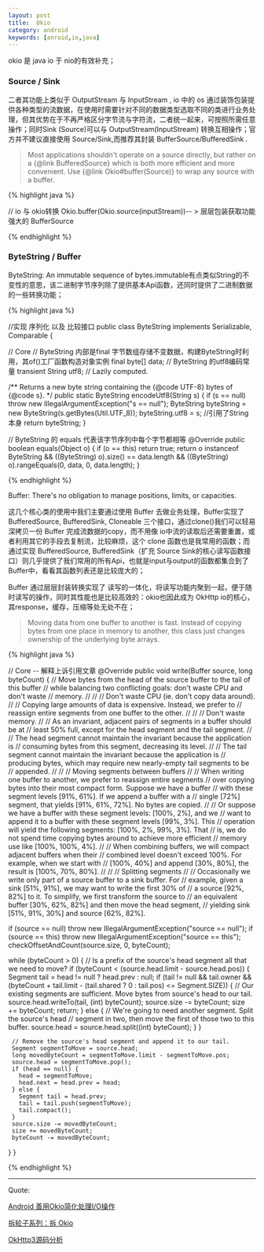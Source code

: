 ```yaml
---
layout: post
title:  Okio
category: android
keywords: [anroid,io,java]
---
```


okio 是 java io 于 nio的有效补充；

### Source / Sink

二者其功能上类似于 OutputStream 与 InputStream , io 中的 os 通过装饰包装提供各种类型的流数据，在使用时需要针对不同的数据类型选取不同的类进行业务处理，但其优势在于不再严格区分字节流与字符流，二者统一起来，可按照所需任意操作；同时Sink (Source)可以与 OutputStream(InputStream) 转换互相操作；官方并不建议直接使用 Source/Sink,而推荐其封装 BufferSource/BufferedSink .

>  Most applications shouldn't operate on a source directly, but rather on a {@link BufferedSource} which is both more efficient and more convenient. Use {@link Okio#buffer(Source)} to wrap any source with a buffer.


{% highlight java %}

// io  与  okio转换
Okio.buffer(Okio.source(inputStream))-- > 层层包装获取功能强大的 BufferSource


{% endhighlight %}

### ByteString / Buffer

ByteString: An immutable sequence of bytes.immutable有点类似String的不变性的意思，该二进制字节序列除了提供基本Api函数，还同时提供了二进制数据的一些转换功能；

{% highlight java %}

//实现 序列化 以及 比较接口
public class ByteString implements Serializable, Comparable<ByteString> {


// Core
// ByteString 内部是final 字节数组存储不变数据，构建ByteString时利用，其of()工厂函数构造对象实例
final byte[] data;
// ByteString 的utf8编码常量
transient String utf8; // Lazily computed.

/** Returns a new byte string containing the {@code UTF-8} bytes of {@code s}. */
public static ByteString encodeUtf8(String s) {
  if (s == null) throw new IllegalArgumentException("s == null");
  ByteString byteString = new ByteString(s.getBytes(Util.UTF_8));
  byteString.utf8 = s; //引用了String 本身
  return byteString;
}

// ByteString 的 equals 代表该字节序列中每个字节都相等
@Override public boolean equals(Object o) {
  if (o == this) return true;
  return o instanceof ByteString
      && ((ByteString) o).size() == data.length
      && ((ByteString) o).rangeEquals(0, data, 0, data.length);
}

{% endhighlight %}

Buffer: There's no obligation to manage positions, limits, or capacities.


这几个核心类的使用中我们主要通过使用 Buffer 去做业务处理，Buffer实现了 BufferedSource, BufferedSink, Cloneable 三个接口，通过clone()我们可以轻易深拷贝一份 Buffer 完成流数据的copy，而不用像 io中流的读取后还需要重置，或者利用其它的手段去复制流，比较麻烦，这个 clone 函数也是我常用的函数；而通过实现 BufferedSource, BufferedSink（扩充 Source Sink的核心读写函数接口）则几乎提供了我们常用的所有Api，也就是input与output的函数都集合到了Buffer中，看看其函数列表还是比较庞大的；

Buffer 通过层层封装转换实现了 读写的一体化，将读写功能内聚到一起，便于随时读写的操作，同时其性能也是比较高效的：okio也因此成为 OkHttp io的核心，其response，缓存，压缩等处无处不在；

> Moving data from one buffer to another is fast. Instead of copying bytes from one place in memory to another, this class just changes ownership of the underlying byte arrays.

{% highlight java %}

// Core  -- 解释上诉引用文章
@Override public void write(Buffer source, long byteCount) {
   // Move bytes from the head of the source buffer to the tail of this buffer
   // while balancing two conflicting goals: don't waste CPU and don't waste
   // memory.
   //
   //
   // Don't waste CPU (ie. don't copy data around).
   //
   // Copying large amounts of data is expensive. Instead, we prefer to
   // reassign entire segments from one buffer to the other.
   //
   //
   // Don't waste memory.
   //
   // As an invariant, adjacent pairs of segments in a buffer should be at
   // least 50% full, except for the head segment and the tail segment.
   //
   // The head segment cannot maintain the invariant because the application is
   // consuming bytes from this segment, decreasing its level.
   //
   // The tail segment cannot maintain the invariant because the application is
   // producing bytes, which may require new nearly-empty tail segments to be
   // appended.
   //
   //
   // Moving segments between buffers
   //
   // When writing one buffer to another, we prefer to reassign entire segments
   // over copying bytes into their most compact form. Suppose we have a buffer
   // with these segment levels [91%, 61%]. If we append a buffer with a
   // single [72%] segment, that yields [91%, 61%, 72%]. No bytes are copied.
   //
   // Or suppose we have a buffer with these segment levels: [100%, 2%], and we
   // want to append it to a buffer with these segment levels [99%, 3%]. This
   // operation will yield the following segments: [100%, 2%, 99%, 3%]. That
   // is, we do not spend time copying bytes around to achieve more efficient
   // memory use like [100%, 100%, 4%].
   //
   // When combining buffers, we will compact adjacent buffers when their
   // combined level doesn't exceed 100%. For example, when we start with
   // [100%, 40%] and append [30%, 80%], the result is [100%, 70%, 80%].
   //
   //
   // Splitting segments
   //
   // Occasionally we write only part of a source buffer to a sink buffer. For
   // example, given a sink [51%, 91%], we may want to write the first 30% of
   // a source [92%, 82%] to it. To simplify, we first transform the source to
   // an equivalent buffer [30%, 62%, 82%] and then move the head segment,
   // yielding sink [51%, 91%, 30%] and source [62%, 82%].

   if (source == null) throw new IllegalArgumentException("source == null");
   if (source == this) throw new IllegalArgumentException("source == this");
   checkOffsetAndCount(source.size, 0, byteCount);

   while (byteCount > 0) {
     // Is a prefix of the source's head segment all that we need to move?
     if (byteCount < (source.head.limit - source.head.pos)) {
       Segment tail = head != null ? head.prev : null;
       if (tail != null && tail.owner
           && (byteCount + tail.limit - (tail.shared ? 0 : tail.pos) <= Segment.SIZE)) {
         // Our existing segments are sufficient. Move bytes from source's head to our tail.
         source.head.writeTo(tail, (int) byteCount);
         source.size -= byteCount;
         size += byteCount;
         return;
       } else {
         // We're going to need another segment. Split the source's head
         // segment in two, then move the first of those two to this buffer.
         source.head = source.head.split((int) byteCount);
       }
     }

     // Remove the source's head segment and append it to our tail.
     Segment segmentToMove = source.head;
     long movedByteCount = segmentToMove.limit - segmentToMove.pos;
     source.head = segmentToMove.pop();
     if (head == null) {
       head = segmentToMove;
       head.next = head.prev = head;
     } else {
       Segment tail = head.prev;
       tail = tail.push(segmentToMove);
       tail.compact();
     }
     source.size -= movedByteCount;
     size += movedByteCount;
     byteCount -= movedByteCount;
   }
 }

{% endhighlight %}

---

Quote:

[ Android 善用Okio简化处理I/O操作](http://blog.csdn.net/sbsujjbcy/article/details/50523623)

[拆轮子系列：拆 Okio](http://blog.piasy.com/2016/08/04/Understand-Okio/)

[OkHttp3源码分析](http://www.jianshu.com/p/aad5aacd79bf)
